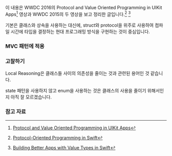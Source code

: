 이 내용은 WWDC 2016의 Protocol and Value Oriented Programming in UIKit Apps[^WWDC2016_419] 영상과 WWDC 2015의 두 영상을 보고 정리한 글입니다.[^WWDC2015_408]  [^WWDC2015_414]

기본은 클래스와 상속을 사용하는 대신에, struct와 protocol을 위주로 사용하여 컴파일 시간에 타입을 결정하는 현대 프로그래밍 방식을 구현하는 것이 중심입니다.

### MVC 패턴에 적용

### 고찰하기

Local Reasoning은 클래스들 사이의 의존성을 줄이는 것과 관련된 용어인 것 같습니다.

state 패턴을 사용하지 않고 enum을 사용하는 것은 클래스의 사용을 줄이기 위해서인지 아직 잘 모르겠습니다.

### 참고 자료

[^WWDC2016_419]: [Protocol and Value Oriented Programming in UIKit Apps](https://developer.apple.com/videos/play/wwdc2016/419/)

[^WWDC2015_408]: [Protocol-Oriented Programming in Swift](https://developer.apple.com/videos/play/wwdc2015/408/)

[^WWDC2015_414]: [Building Better Apps with Value Types in Swift](https://developer.apple.com/videos/play/wwdc2015/414/)

[^LucidDreams]: [LucidDreams: Swift in Practice Sample Code](https://developer.apple.com/library/prerelease/content/LucidDreams/Introduction/Intro.html)